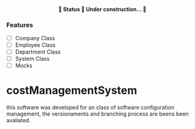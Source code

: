 <h4 align="center"> 
	🚧  Status 🚀 Under construction...  🚧
</h4>

### Features

- [ ] Company Class
- [ ] Employee Class
- [ ] Department Class
- [ ] System Class 
- [ ] Mocks

# costManagementSystem
this software was developed for an class of software configuration management, the  versionaments and branching process are beens been avaliated.

